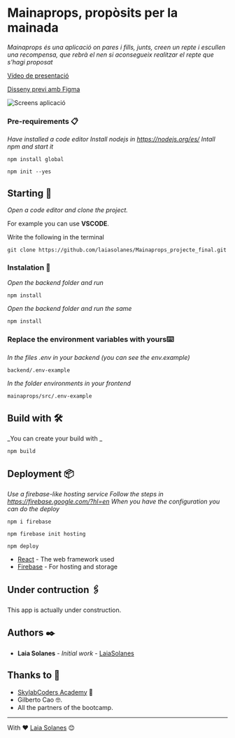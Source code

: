 # Mainaprops, propòsits per la mainada

_Mainaprops és una aplicació on pares i fills, junts, creen un repte i escullen una recompensa, que rebrà el nen si aconsegueix realitzar el repte que s'hagi proposat_

[Vídeo de presentació](https://drive.google.com/file/d/1ZLKQqNPrGYm8mVTBA8MuV0kgKeLaG8XF/view?usp=sharing)

[Disseny previ amb Figma](https://www.figma.com/file/0Elpv3dZRFVxCGKXNZv2MR/Mobile-Reptes-nens?node-id=0%3A1)

![Screens aplicació](https://firebasestorage.googleapis.com/v0/b/mainaprops.appspot.com/o/screens_mainaprops.png?alt=media&token=e3265bc5-e718-4548-9d2e-5e4f350c90d3)


### Pre-requirements 📋

_Have installed a code editor_
_Install nodejs in https://nodejs.org/es/_
_Intall npm and start it_
```
npm install global
```
```
npm init --yes
```
## Starting 🚀

_Open a code editor and clone the project._

For example you can use  **VSCODE**.

Write the following in the terminal

```
git clone https://github.com/laiasolanes/Mainaprops_projecte_final.git
```

### Instalation 🔧

_Open the backend folder and run_

```
npm install
```

_Open the backend folder and run the same_

```
npm install
```

### Replace the environment variables with yours⌨️

_In the files .env in your backend (you can see the env.example)_
```
backend/.env-example
```
_In the folder environments in your frontend_
```
mainaprops/src/.env-example
```

## Build with 🛠️

_You can create your build with _
```
npm build
```
## Deployment 📦

_Use a firebase-like hosting service_
_Follow the steps in https://firebase.google.com/?hl=en_
_When you have the configuration you can do the deploy_
```
npm i firebase
```
```
npm firebase init hosting
```
```
npm deploy
```


* [React](https://es.reactjs.org/) - The web framework used
* [Firebase](https://firebase.google.com/?hl=en) - For hosting and storage

## Under contruction 🖇️

This app is actually under construction.

## Authors ✒️

* **Laia Solanes** - *Initial work* - [LaiaSolanes](https://github.com/laiasolanes)

## Thanks to 🎁

* [SkylabCoders Academy](https://www.skylabcoders.com/ca) 📢
* Gilberto Cao 🤓.
* All the partners of the bootcamp.



---
With ❤️ [Laia Solanes](https://www.laiasolanes.cat/) 😊